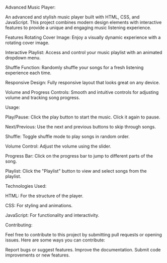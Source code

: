 Advanced Music Player:

An advanced and stylish music player built with HTML, CSS, and JavaScript. This project combines modern design elements with interactive features to provide a unique and engaging music listening experience.

Features
Rotating Cover Image: Enjoy a visually dynamic experience with a rotating cover image.

Interactive Playlist: Access and control your music playlist with an animated dropdown menu.

Shuffle Function: Randomly shuffle your songs for a fresh listening experience each time.

Responsive Design: Fully responsive layout that looks great on any device.

Volume and Progress Controls: Smooth and intuitive controls for adjusting volume and tracking song progress.

Usage:

Play/Pause: Click the play button to start the music. Click it again to pause.

Next/Previous: Use the next and previous buttons to skip through songs.

Shuffle: Toggle shuffle mode to play songs in random order.

Volume Control: Adjust the volume using the slider.

Progress Bar: Click on the progress bar to jump to different parts of the song.

Playlist: Click the "Playlist" button to view and select songs from the playlist.

Technologies Used:

HTML: For the structure of the player.

CSS: For styling and animations.

JavaScript: For functionality and interactivity.

Contributing:

Feel free to contribute to this project by submitting pull requests or opening issues. Here are some ways you can contribute:

Report bugs or suggest features.
Improve the documentation.
Submit code improvements or new features.
